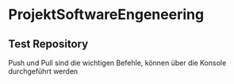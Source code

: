 # ProjektSoftwareEngeneering
## Test Repository

Push und Pull sind die wichtigen Befehle, können über die Konsole durchgeführt werden
